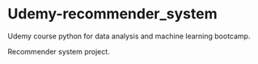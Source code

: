 # Udemy-recommender_system

Udemy course python for data analysis and machine learning bootcamp.

Recommender system project.
